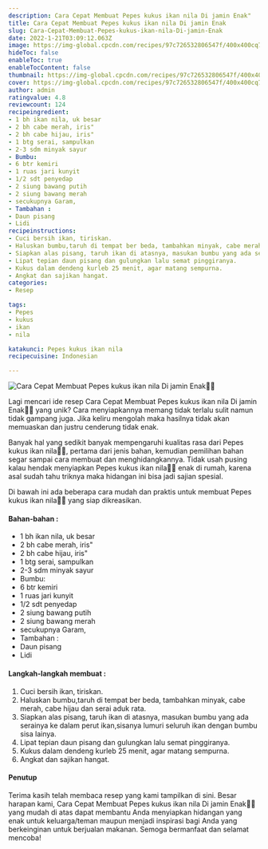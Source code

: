 ```yaml
---
description: Cara Cepat Membuat Pepes kukus ikan nila Di jamin Enak"
title: Cara Cepat Membuat Pepes kukus ikan nila Di jamin Enak
slug: Cara-Cepat-Membuat-Pepes-kukus-ikan-nila-Di-jamin-Enak
date: 2022-1-21T03:09:12.063Z
image: https://img-global.cpcdn.com/recipes/97c726532806547f/400x400cq70/photo.jpg
hideToc: false
enableToc: true
enableTocContent: false
thumbnail: https://img-global.cpcdn.com/recipes/97c726532806547f/400x400cq70/photo.jpg
cover: https://img-global.cpcdn.com/recipes/97c726532806547f/400x400cq70/photo.jpg
author: admin
ratingvalue: 4.8
reviewcount: 124
recipeingredient:
- 1 bh ikan nila, uk besar
- 2 bh cabe merah, iris"
- 2 bh cabe hijau, iris"
- 1 btg serai, sampulkan
- 2-3 sdm minyak sayur
- Bumbu:
- 6 btr kemiri
- 1 ruas jari kunyit
- 1/2 sdt penyedap
- 2 siung bawang putih
- 2 siung bawang merah
- secukupnya Garam,
- Tambahan :
- Daun pisang
- Lidi
recipeinstructions:
- Cuci bersih ikan, tiriskan.
- Haluskan bumbu,taruh di tempat ber beda, tambahkan minyak, cabe merah, cabe hijau dan serai aduk rata.
- Siapkan alas pisang, taruh ikan di atasnya, masukan bumbu yang ada serainya ke dalam perut ikan,sisanya lumuri seluruh ikan dengan bumbu sisa lainya.
- Lipat tepian daun pisang dan gulungkan lalu semat pinggiranya.
- Kukus dalam dendeng kurleb 25 menit, agar matang sempurna.
- Angkat dan sajikan hangat.
categories:
- Resep

tags:
- Pepes
- kukus
- ikan
- nila

katakunci: Pepes kukus ikan nila
recipecuisine: Indonesian

---
```


![Cara Cepat Membuat Pepes kukus ikan nila Di jamin Enak👩‍🍳](https://img-global.cpcdn.com/recipes/97c726532806547f/400x400cq70/photo.jpg)

Lagi mencari ide resep Cara Cepat Membuat Pepes kukus ikan nila Di jamin Enak👩‍🍳 yang unik? Cara menyiapkannya memang tidak terlalu sulit namun tidak gampang juga. Jika keliru mengolah maka hasilnya tidak akan memuaskan dan justru cenderung tidak enak.

Banyak hal yang sedikit banyak mempengaruhi kualitas rasa dari Pepes kukus ikan nila👩‍🍳, pertama dari jenis bahan, kemudian pemilihan bahan segar sampai cara membuat dan menghidangkannya. Tidak usah pusing kalau hendak menyiapkan Pepes kukus ikan nila👩‍🍳 enak di rumah, karena asal sudah tahu triknya maka hidangan ini bisa jadi sajian spesial.

Di bawah ini ada beberapa cara mudah dan praktis untuk membuat Pepes kukus ikan nila👩‍🍳 yang siap dikreasikan.

<!--inarticleads1-->

#### Bahan-bahan :

- 1 bh ikan nila, uk besar
- 2 bh cabe merah, iris"
- 2 bh cabe hijau, iris"
- 1 btg serai, sampulkan
- 2-3 sdm minyak sayur
- Bumbu:
- 6 btr kemiri
- 1 ruas jari kunyit
- 1/2 sdt penyedap
- 2 siung bawang putih
- 2 siung bawang merah
- secukupnya Garam,
- Tambahan :
- Daun pisang
- Lidi

<!--inarticleads2-->

#### Langkah-langkah membuat :

1. Cuci bersih ikan, tiriskan.
1. Haluskan bumbu,taruh di tempat ber beda, tambahkan minyak, cabe merah, cabe hijau dan serai aduk rata.
1. Siapkan alas pisang, taruh ikan di atasnya, masukan bumbu yang ada serainya ke dalam perut ikan,sisanya lumuri seluruh ikan dengan bumbu sisa lainya.
1. Lipat tepian daun pisang dan gulungkan lalu semat pinggiranya.
1. Kukus dalam dendeng kurleb 25 menit, agar matang sempurna.
1. Angkat dan sajikan hangat.

#### Penutup

Terima kasih telah membaca resep yang kami tampilkan di sini. Besar harapan kami, Cara Cepat Membuat Pepes kukus ikan nila Di jamin Enak👩‍🍳 yang mudah di atas dapat membantu Anda menyiapkan hidangan yang enak untuk keluarga/teman maupun menjadi inspirasi bagi Anda yang berkeinginan untuk berjualan makanan. Semoga bermanfaat dan selamat mencoba!